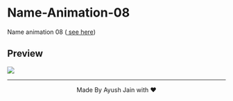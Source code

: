 # Name-Animation-08
Name animation 08 (<a href="https://ayush2967.github.io/Name-Animation-08/"> see here</a>)
## Preview
<img src="Screenshot 2023-06-09 102350.png">
<hr>
<p align="center">
  Made By Ayush Jain with ❤️
  </p>
  
